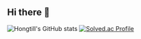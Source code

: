 ## Hi there 👋
![Hongtill's GitHub stats](https://github-readme-stats.vercel.app/api?username=Hongtill&show_icons=true&theme=highcontrast)
[![Solved.ac Profile](http://mazassumnida.wtf/api/generate_badge?boj=dbsg0922)](https://solved.ac/dbsg0922)
<!--
**Hongtill/Hongtill** is a ✨ _special_ ✨ repository because its `README.md` (this file) appears on your GitHub profile.

Here are some ideas to get you started:

- 🔭 I’m currently working on ...
- 🌱 I’m currently learning ...
- 👯 I’m looking to collaborate on ...
- 🤔 I’m looking for help with ...
- 💬 Ask me about ...
- 📫 How to reach me: ...
- 😄 Pronouns: ...
- ⚡ Fun fact: ...
-->
